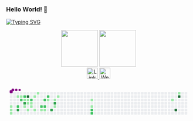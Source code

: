 ### Hello World! 👋

[![Typing SVG](https://readme-typing-svg.demolab.com/?lines=First+line+of+text;Second+line+of+text)](https://git.io/typing-svg)

<div id="header" align="center">
  <img src="https://media.giphy.com/media/v1.Y2lkPTc5MGI3NjExYjg0YTFjODM1NDBlMzc3OGFjOTgzZTlmYjQ2YWJlZTg0ODA3MDY1MSZjdD1z/HwBlFQZFcAoUcPHZdX/giphy.gif" width="100"/>
  <img src="https://media.giphy.com/media/M9gbBd9nbDrOTu1Mqx/giphy.gif" width="100"/>
  
  <div id="badges">
    <a href="https://linkedin.com/in/reza-asgharzadeh">
      <img src="https://img.shields.io/badge/LinkedIn-blue?style=for-the-badge&logo=linkedin&logoColor=white" alt="LinkedIn Badge" height="30px"/>
    </a>
    <a href="https://developersho.com">
      <img src="https://img.shields.io/badge/Website%3A-developersho.com-blueviolet" alt="Website" height="30px"/>
    </a>
  </div>  
</div>


<svg viewBox="-16 -32 880 192" width="880" height="192" xmlns="http://www.w3.org/2000/svg"><desc>Generated with https://github.com/Platane/snk</desc><style>@keyframes c0{15.31%{fill:var(--c1)}15.33%,to{fill:var(--ce)}}@keyframes c1{15.03%{fill:var(--c1)}15.05%,to{fill:var(--ce)}}@keyframes c2{14.75%{fill:var(--c1)}14.77%,to{fill:var(--ce)}}@keyframes c3{1.1%{fill:var(--c1)}1.12%,to{fill:var(--ce)}}@keyframes c4{53.19%{fill:var(--c2)}53.21%,to{fill:var(--ce)}}@keyframes c5{68.51%{fill:var(--c3)}68.53%,to{fill:var(--ce)}}@keyframes c6{1.38%{fill:var(--c1)}1.4%,to{fill:var(--ce)}}@keyframes c7{47.34%{fill:var(--c2)}47.36%,to{fill:var(--ce)}}@keyframes c8{46.79%{fill:var(--c2)}46.81%,to{fill:var(--ce)}}@keyframes c9{46.51%{fill:var(--c1)}46.53%,to{fill:var(--ce)}}@keyframes ca{67.4%{fill:var(--c3)}67.42%,to{fill:var(--ce)}}@keyframes cb{12.52%{fill:var(--c1)}12.54%,to{fill:var(--ce)}}@keyframes cc{70.46%{fill:var(--c4)}70.48%,to{fill:var(--ce)}}@keyframes cd{46.23%{fill:var(--c1)}46.25%,to{fill:var(--ce)}}@keyframes ce{4.73%{fill:var(--c1)}4.75%,to{fill:var(--ce)}}@keyframes cf{13.08%{fill:var(--c1)}13.1%,to{fill:var(--ce)}}@keyframes cg{48.18%{fill:var(--c2)}48.2%,to{fill:var(--ce)}}@keyframes ch{4.45%{fill:var(--c1)}4.47%,to{fill:var(--ce)}}@keyframes ci{5.28%{fill:var(--c1)}5.3%,to{fill:var(--ce)}}@keyframes cj{3.61%{fill:var(--c1)}3.63%,to{fill:var(--ce)}}@keyframes ck{5.84%{fill:var(--c1)}5.86%,to{fill:var(--ce)}}@keyframes cl{3.05%{fill:var(--c1)}3.07%,to{fill:var(--ce)}}@keyframes cm{51.24%{fill:var(--c2)}51.26%,to{fill:var(--ce)}}@keyframes cn{6.4%{fill:var(--c1)}6.42%,to{fill:var(--ce)}}@keyframes co{49.29%{fill:var(--c2)}49.31%,to{fill:var(--ce)}}@keyframes cp{50.96%{fill:var(--c2)}50.98%,to{fill:var(--ce)}}@keyframes cq{6.68%{fill:var(--c1)}6.7%,to{fill:var(--ce)}}@keyframes cr{49.85%{fill:var(--c2)}49.87%,to{fill:var(--ce)}}@keyframes cs{10.02%{fill:var(--c1)}10.04%,to{fill:var(--ce)}}@keyframes ct{64.06%{fill:var(--c3)}64.08%,to{fill:var(--ce)}}@keyframes cu{9.46%{fill:var(--c1)}9.48%,to{fill:var(--ce)}}@keyframes cv{64.89%{fill:var(--c3)}64.91%,to{fill:var(--ce)}}@keyframes cw{7.79%{fill:var(--c1)}7.81%,to{fill:var(--ce)}}@keyframes cx{8.9%{fill:var(--c1)}8.92%,to{fill:var(--ce)}}@keyframes cy{23.11%{fill:var(--c1)}23.13%,to{fill:var(--ce)}}@keyframes cz{23.67%{fill:var(--c1)}23.69%,to{fill:var(--ce)}}@keyframes c10{60.16%{fill:var(--c2)}60.18%,to{fill:var(--ce)}}@keyframes c11{60.44%{fill:var(--c2)}60.46%,to{fill:var(--ce)}}@keyframes c12{30.91%{fill:var(--c1)}30.93%,to{fill:var(--ce)}}@keyframes c13{84.39%{fill:var(--c4)}84.41%,to{fill:var(--ce)}}@keyframes c14{32.02%{fill:var(--c1)}32.04%,to{fill:var(--ce)}}@keyframes c15{83%{fill:var(--c4)}83.02%,to{fill:var(--ce)}}@keyframes u0{1.1%{transform:scale(0,1)}1.12%,1.38%{transform:scale(.04,1)}1.4%,3.05%{transform:scale(.08,1)}3.07%,3.61%{transform:scale(.12,1)}3.63%,4.45%{transform:scale(.16,1)}4.47%,4.73%{transform:scale(.2,1)}4.75%,5.28%{transform:scale(.24,1)}5.3%,5.84%{transform:scale(.28,1)}5.86%,6.4%{transform:scale(.32,1)}6.42%,6.68%{transform:scale(.36,1)}6.7%,7.79%{transform:scale(.4,1)}7.81%,8.9%{transform:scale(.44,1)}8.92%,9.46%{transform:scale(.48,1)}10.02%,9.48%{transform:scale(.52,1)}10.04%,12.52%{transform:scale(.56,1)}12.54%,13.08%{transform:scale(.6,1)}13.1%,14.75%{transform:scale(.64,1)}14.77%,15.03%{transform:scale(.68,1)}15.05%,15.31%{transform:scale(.72,1)}15.33%,23.11%{transform:scale(.76,1)}23.13%,23.67%{transform:scale(.8,1)}23.69%,30.91%{transform:scale(.84,1)}30.93%,32.02%{transform:scale(.88,1)}32.04%,46.23%{transform:scale(.92,1)}46.25%,46.51%{transform:scale(.96,1)}46.53%,to{transform:scale(1,1)}}@keyframes u1{46.79%{transform:scale(0,1)}46.81%,47.34%{transform:scale(.1,1)}47.36%,48.18%{transform:scale(.2,1)}48.2%,49.29%{transform:scale(.3,1)}49.31%,49.85%{transform:scale(.4,1)}49.87%,50.96%{transform:scale(.5,1)}50.98%,51.24%{transform:scale(.6,1)}51.26%,53.19%{transform:scale(.7,1)}53.21%,60.16%{transform:scale(.8,1)}60.18%,60.44%{transform:scale(.9,1)}60.46%,to{transform:scale(1,1)}}@keyframes u2{64.06%{transform:scale(0,1)}64.08%,64.89%{transform:scale(.25,1)}64.91%,67.4%{transform:scale(.5,1)}67.42%,68.51%{transform:scale(.75,1)}68.53%,to{transform:scale(1,1)}}@keyframes u3{70.46%{transform:scale(0,1)}70.48%,83%{transform:scale(.33,1)}83.02%,84.39%{transform:scale(.67,1)}84.41%,to{transform:scale(1,1)}}@keyframes s0{0%,99.72%{transform:translate(0,-16px)}.28%{transform:translate(0,0)}.84%{transform:translate(32px,0)}1.11%{transform:translate(32px,16px)}1.39%,47.08%{transform:translate(48px,16px)}1.67%{transform:translate(48px,0)}3.06%{transform:translate(128px,0)}3.34%{transform:translate(128px,16px)}3.62%{transform:translate(112px,16px)}4.18%,96.66%{transform:translate(112px,48px)}11.98%,4.74%,45.96%{transform:translate(80px,48px)}12.26%,5.01%{transform:translate(80px,64px)}5.57%{transform:translate(112px,64px)}5.85%{transform:translate(112px,80px)}6.96%{transform:translate(176px,80px)}7.24%{transform:translate(176px,64px)}8.08%{transform:translate(224px,64px)}8.91%{transform:translate(224px,16px)}9.19%{transform:translate(208px,16px)}9.47%{transform:translate(208px,32px)}10.03%,49.58%{transform:translate(176px,32px)}10.31%{transform:translate(176px,48px)}12.53%{transform:translate(64px,64px)}12.81%{transform:translate(64px,80px)}13.09%,69.36%{transform:translate(80px,80px)}13.37%{transform:translate(80px,96px)}14.76%{transform:translate(0,96px)}15.32%{transform:translate(0,64px)}15.6%{transform:translate(16px,64px)}15.88%{transform:translate(16px,48px)}16.43%,53.76%{transform:translate(48px,48px)}16.71%,54.04%{transform:translate(48px,64px)}18.11%,96.1%{transform:translate(128px,64px)}18.38%,96.38%{transform:translate(128px,48px)}19.5%,44.01%{transform:translate(192px,48px)}19.78%,43.73%{transform:translate(192px,32px)}23.12%{transform:translate(384px,32px)}23.68%,59.89%{transform:translate(384px,64px)}30.36%{transform:translate(768px,64px)}30.92%{transform:translate(768px,32px)}31.2%,33.43%,83.57%{transform:translate(784px,32px)}31.75%{transform:translate(784px,0)}32.03%{transform:translate(800px,0)}32.31%{transform:translate(800px,-16px)}32.59%{transform:translate(784px,-16px)}46.24%{transform:translate(80px,32px)}46.52%{transform:translate(64px,32px)}46.8%{transform:translate(64px,16px)}47.35%{transform:translate(48px,32px)}49.86%{transform:translate(176px,16px)}50.14%{transform:translate(160px,16px)}50.97%,95.54%{transform:translate(160px,64px)}53.2%{transform:translate(32px,64px)}53.48%,67.97%{transform:translate(32px,48px)}60.45%{transform:translate(384px,96px)}60.72%{transform:translate(368px,96px)}61%{transform:translate(368px,80px)}64.07%{transform:translate(192px,80px)}64.35%{transform:translate(192px,64px)}64.62%{transform:translate(208px,64px)}64.9%{transform:translate(208px,48px)}68.52%{transform:translate(32px,80px)}70.47%{transform:translate(80px,16px)}83.01%{transform:translate(800px,16px)}83.29%{transform:translate(800px,32px)}84.4%{transform:translate(784px,80px)}95.26%{transform:translate(160px,80px)}96.94%{transform:translate(112px,32px)}97.21%{transform:translate(96px,32px)}98.05%{transform:translate(96px,-16px)}}@keyframes s1{0%,99.72%{transform:translate(16px,-16px)}.28%{transform:translate(0,-16px)}.56%{transform:translate(0,0)}1.11%{transform:translate(32px,0)}1.39%{transform:translate(32px,16px)}1.67%,47.35%{transform:translate(48px,16px)}1.95%{transform:translate(48px,0)}3.34%{transform:translate(128px,0)}3.62%{transform:translate(128px,16px)}3.9%{transform:translate(112px,16px)}4.46%,96.94%{transform:translate(112px,48px)}12.26%,46.24%,5.01%{transform:translate(80px,48px)}12.53%,5.29%{transform:translate(80px,64px)}5.85%{transform:translate(112px,64px)}6.13%{transform:translate(112px,80px)}7.24%{transform:translate(176px,80px)}7.52%{transform:translate(176px,64px)}8.36%{transform:translate(224px,64px)}9.19%{transform:translate(224px,16px)}9.47%{transform:translate(208px,16px)}9.75%{transform:translate(208px,32px)}10.31%,49.86%{transform:translate(176px,32px)}10.58%{transform:translate(176px,48px)}12.81%{transform:translate(64px,64px)}13.09%{transform:translate(64px,80px)}13.37%,69.64%{transform:translate(80px,80px)}13.65%{transform:translate(80px,96px)}15.04%{transform:translate(0,96px)}15.6%{transform:translate(0,64px)}15.88%{transform:translate(16px,64px)}16.16%{transform:translate(16px,48px)}16.71%,54.04%{transform:translate(48px,48px)}16.99%,54.32%{transform:translate(48px,64px)}18.38%,96.38%{transform:translate(128px,64px)}18.66%,96.66%{transform:translate(128px,48px)}19.78%,44.29%{transform:translate(192px,48px)}20.06%,44.01%{transform:translate(192px,32px)}23.4%{transform:translate(384px,32px)}23.96%,60.17%{transform:translate(384px,64px)}30.64%{transform:translate(768px,64px)}31.2%{transform:translate(768px,32px)}31.48%,33.7%,83.84%{transform:translate(784px,32px)}32.03%{transform:translate(784px,0)}32.31%{transform:translate(800px,0)}32.59%{transform:translate(800px,-16px)}32.87%{transform:translate(784px,-16px)}46.52%{transform:translate(80px,32px)}46.8%{transform:translate(64px,32px)}47.08%{transform:translate(64px,16px)}47.63%{transform:translate(48px,32px)}50.14%{transform:translate(176px,16px)}50.42%{transform:translate(160px,16px)}51.25%,95.82%{transform:translate(160px,64px)}53.48%{transform:translate(32px,64px)}53.76%,68.25%{transform:translate(32px,48px)}60.72%{transform:translate(384px,96px)}61%{transform:translate(368px,96px)}61.28%{transform:translate(368px,80px)}64.35%{transform:translate(192px,80px)}64.62%{transform:translate(192px,64px)}64.9%{transform:translate(208px,64px)}65.18%{transform:translate(208px,48px)}68.8%{transform:translate(32px,80px)}70.75%{transform:translate(80px,16px)}83.29%{transform:translate(800px,16px)}83.57%{transform:translate(800px,32px)}84.68%{transform:translate(784px,80px)}95.54%{transform:translate(160px,80px)}97.21%{transform:translate(112px,32px)}97.49%{transform:translate(96px,32px)}98.33%{transform:translate(96px,-16px)}}@keyframes s2{0%,99.72%{transform:translate(32px,-16px)}.56%{transform:translate(0,-16px)}.84%{transform:translate(0,0)}1.39%{transform:translate(32px,0)}1.67%{transform:translate(32px,16px)}1.95%,47.63%{transform:translate(48px,16px)}2.23%{transform:translate(48px,0)}3.62%{transform:translate(128px,0)}3.9%{transform:translate(128px,16px)}4.18%{transform:translate(112px,16px)}4.74%,97.21%{transform:translate(112px,48px)}12.53%,46.52%,5.29%{transform:translate(80px,48px)}12.81%,5.57%{transform:translate(80px,64px)}6.13%{transform:translate(112px,64px)}6.41%{transform:translate(112px,80px)}7.52%{transform:translate(176px,80px)}7.8%{transform:translate(176px,64px)}8.64%{transform:translate(224px,64px)}9.47%{transform:translate(224px,16px)}9.75%{transform:translate(208px,16px)}10.03%{transform:translate(208px,32px)}10.58%,50.14%{transform:translate(176px,32px)}10.86%{transform:translate(176px,48px)}13.09%{transform:translate(64px,64px)}13.37%{transform:translate(64px,80px)}13.65%,69.92%{transform:translate(80px,80px)}13.93%{transform:translate(80px,96px)}15.32%{transform:translate(0,96px)}15.88%{transform:translate(0,64px)}16.16%{transform:translate(16px,64px)}16.43%{transform:translate(16px,48px)}16.99%,54.32%{transform:translate(48px,48px)}17.27%,54.6%{transform:translate(48px,64px)}18.66%,96.66%{transform:translate(128px,64px)}18.94%,96.94%{transform:translate(128px,48px)}20.06%,44.57%{transform:translate(192px,48px)}20.33%,44.29%{transform:translate(192px,32px)}23.68%{transform:translate(384px,32px)}24.23%,60.45%{transform:translate(384px,64px)}30.92%{transform:translate(768px,64px)}31.48%{transform:translate(768px,32px)}31.75%,33.98%,84.12%{transform:translate(784px,32px)}32.31%{transform:translate(784px,0)}32.59%{transform:translate(800px,0)}32.87%{transform:translate(800px,-16px)}33.15%{transform:translate(784px,-16px)}46.8%{transform:translate(80px,32px)}47.08%{transform:translate(64px,32px)}47.35%{transform:translate(64px,16px)}47.91%{transform:translate(48px,32px)}50.42%{transform:translate(176px,16px)}50.7%{transform:translate(160px,16px)}51.53%,96.1%{transform:translate(160px,64px)}53.76%{transform:translate(32px,64px)}54.04%,68.52%{transform:translate(32px,48px)}61%{transform:translate(384px,96px)}61.28%{transform:translate(368px,96px)}61.56%{transform:translate(368px,80px)}64.62%{transform:translate(192px,80px)}64.9%{transform:translate(192px,64px)}65.18%{transform:translate(208px,64px)}65.46%{transform:translate(208px,48px)}69.08%{transform:translate(32px,80px)}71.03%{transform:translate(80px,16px)}83.57%{transform:translate(800px,16px)}83.84%{transform:translate(800px,32px)}84.96%{transform:translate(784px,80px)}95.82%{transform:translate(160px,80px)}97.49%{transform:translate(112px,32px)}97.77%{transform:translate(96px,32px)}98.61%{transform:translate(96px,-16px)}}@keyframes s3{0%,99.72%{transform:translate(48px,-16px)}.84%{transform:translate(0,-16px)}1.11%{transform:translate(0,0)}1.67%{transform:translate(32px,0)}1.95%{transform:translate(32px,16px)}2.23%,47.91%{transform:translate(48px,16px)}2.51%{transform:translate(48px,0)}3.9%{transform:translate(128px,0)}4.18%{transform:translate(128px,16px)}4.46%{transform:translate(112px,16px)}5.01%,97.49%{transform:translate(112px,48px)}12.81%,46.8%,5.57%{transform:translate(80px,48px)}13.09%,5.85%{transform:translate(80px,64px)}6.41%{transform:translate(112px,64px)}6.69%{transform:translate(112px,80px)}7.8%{transform:translate(176px,80px)}8.08%{transform:translate(176px,64px)}8.91%{transform:translate(224px,64px)}9.75%{transform:translate(224px,16px)}10.03%{transform:translate(208px,16px)}10.31%{transform:translate(208px,32px)}10.86%,50.42%{transform:translate(176px,32px)}11.14%{transform:translate(176px,48px)}13.37%{transform:translate(64px,64px)}13.65%{transform:translate(64px,80px)}13.93%,70.19%{transform:translate(80px,80px)}14.21%{transform:translate(80px,96px)}15.6%{transform:translate(0,96px)}16.16%{transform:translate(0,64px)}16.43%{transform:translate(16px,64px)}16.71%{transform:translate(16px,48px)}17.27%,54.6%{transform:translate(48px,48px)}17.55%,54.87%{transform:translate(48px,64px)}18.94%,96.94%{transform:translate(128px,64px)}19.22%,97.21%{transform:translate(128px,48px)}20.33%,44.85%{transform:translate(192px,48px)}20.61%,44.57%{transform:translate(192px,32px)}23.96%{transform:translate(384px,32px)}24.51%,60.72%{transform:translate(384px,64px)}31.2%{transform:translate(768px,64px)}31.75%{transform:translate(768px,32px)}32.03%,34.26%,84.4%{transform:translate(784px,32px)}32.59%{transform:translate(784px,0)}32.87%{transform:translate(800px,0)}33.15%{transform:translate(800px,-16px)}33.43%{transform:translate(784px,-16px)}47.08%{transform:translate(80px,32px)}47.35%{transform:translate(64px,32px)}47.63%{transform:translate(64px,16px)}48.19%{transform:translate(48px,32px)}50.7%{transform:translate(176px,16px)}50.97%{transform:translate(160px,16px)}51.81%,96.38%{transform:translate(160px,64px)}54.04%{transform:translate(32px,64px)}54.32%,68.8%{transform:translate(32px,48px)}61.28%{transform:translate(384px,96px)}61.56%{transform:translate(368px,96px)}61.84%{transform:translate(368px,80px)}64.9%{transform:translate(192px,80px)}65.18%{transform:translate(192px,64px)}65.46%{transform:translate(208px,64px)}65.74%{transform:translate(208px,48px)}69.36%{transform:translate(32px,80px)}71.31%{transform:translate(80px,16px)}83.84%{transform:translate(800px,16px)}84.12%{transform:translate(800px,32px)}85.24%{transform:translate(784px,80px)}96.1%{transform:translate(160px,80px)}97.77%{transform:translate(112px,32px)}98.05%{transform:translate(96px,32px)}98.89%{transform:translate(96px,-16px)}}:root{--cb:#1b1f230a;--cs:purple;--ce:#ebedf0;--c0:#ebedf0;--c1:#9be9a8;--c2:#40c463;--c3:#30a14e;--c4:#216e39}@media (prefers-color-scheme:dark){:root{--cb:#1b1f230a;--cs:purple;--ce:#161b22;--c1:#01311f;--c2:#034525;--c3:#0f6d31;--c4:#00c647}}.c{shape-rendering:geometricPrecision;fill:var(--ce);stroke-width:1px;stroke:var(--cb);animation:none 35900ms linear infinite}.c.c0{fill:var(--c1);animation-name:c0}.c.c1,.c.c2,.c.c3{fill:var(--c1);animation-name:c1}.c.c2,.c.c3{animation-name:c2}.c.c3{animation-name:c3}.c.c4{fill:var(--c2);animation-name:c4}.c.c5{fill:var(--c3);animation-name:c5}.c.c6{fill:var(--c1);animation-name:c6}.c.c7,.c.c8{fill:var(--c2);animation-name:c7}.c.c8{animation-name:c8}.c.c9{fill:var(--c1);animation-name:c9}.c.ca{fill:var(--c3);animation-name:ca}.c.cb{fill:var(--c1);animation-name:cb}.c.cc{fill:var(--c4);animation-name:cc}.c.cd,.c.ce,.c.cf{fill:var(--c1);animation-name:cd}.c.ce,.c.cf{animation-name:ce}.c.cf{animation-name:cf}.c.cg{fill:var(--c2);animation-name:cg}.c.ch,.c.ci{fill:var(--c1);animation-name:ch}.c.ci{animation-name:ci}.c.cj,.c.ck,.c.cl{fill:var(--c1);animation-name:cj}.c.ck,.c.cl{animation-name:ck}.c.cl{animation-name:cl}.c.cm{fill:var(--c2);animation-name:cm}.c.cn{fill:var(--c1);animation-name:cn}.c.co,.c.cp{fill:var(--c2);animation-name:co}.c.cp{animation-name:cp}.c.cq{fill:var(--c1);animation-name:cq}.c.cr{fill:var(--c2);animation-name:cr}.c.cs{fill:var(--c1);animation-name:cs}.c.ct{fill:var(--c3);animation-name:ct}.c.cu{fill:var(--c1);animation-name:cu}.c.cv{fill:var(--c3);animation-name:cv}.c.cw{fill:var(--c1);animation-name:cw}.c.cx,.c.cy,.c.cz{fill:var(--c1);animation-name:cx}.c.cy,.c.cz{animation-name:cy}.c.cz{animation-name:cz}.c.c10,.c.c11{fill:var(--c2);animation-name:c10}.c.c11{animation-name:c11}.c.c12{fill:var(--c1);animation-name:c12}.c.c13{fill:var(--c4);animation-name:c13}.c.c14{fill:var(--c1);animation-name:c14}.c.c15{fill:var(--c4);animation-name:c15}.s,.u{animation:none linear 35900ms infinite}.u,.u.u0{transform-origin:0 0}.u{transform:scale(0,1)}.u.u0{fill:var(--c1);animation-name:u0}.u.u1{fill:var(--c2);animation-name:u1;transform-origin:504.8px 0}.u.u2{fill:var(--c3);animation-name:u2;transform-origin:706.7px 0}.u.u3{fill:var(--c4);animation-name:u3;transform-origin:787.4px 0}.s{shape-rendering:geometricPrecision;fill:var(--cs)}.s.s0{transform:translate(0,-16px);animation-name:s0}.s.s1{transform:translate(16px,-16px);animation-name:s1}.s.s2{transform:translate(32px,-16px);animation-name:s2}.s.s3{transform:translate(48px,-16px);animation-name:s3}</style><rect class="c" x="2" y="2" rx="2" ry="2" width="12" height="12"/><rect class="c" x="2" y="18" rx="2" ry="2" width="12" height="12"/><rect class="c" x="2" y="34" rx="2" ry="2" width="12" height="12"/><rect class="c" x="2" y="50" rx="2" ry="2" width="12" height="12"/><rect class="c c0" x="2" y="66" rx="2" ry="2" width="12" height="12"/><rect class="c c1" x="2" y="82" rx="2" ry="2" width="12" height="12"/><rect class="c c2" x="2" y="98" rx="2" ry="2" width="12" height="12"/><rect class="c" x="18" y="2" rx="2" ry="2" width="12" height="12"/><rect class="c" x="18" y="18" rx="2" ry="2" width="12" height="12"/><rect class="c" x="18" y="34" rx="2" ry="2" width="12" height="12"/><rect class="c" x="18" y="50" rx="2" ry="2" width="12" height="12"/><rect class="c" x="18" y="66" rx="2" ry="2" width="12" height="12"/><rect class="c" x="18" y="82" rx="2" ry="2" width="12" height="12"/><rect class="c" x="18" y="98" rx="2" ry="2" width="12" height="12"/><rect class="c" x="34" y="2" rx="2" ry="2" width="12" height="12"/><rect class="c c3" x="34" y="18" rx="2" ry="2" width="12" height="12"/><rect class="c" x="34" y="34" rx="2" ry="2" width="12" height="12"/><rect class="c" x="34" y="50" rx="2" ry="2" width="12" height="12"/><rect class="c c4" x="34" y="66" rx="2" ry="2" width="12" height="12"/><rect class="c c5" x="34" y="82" rx="2" ry="2" width="12" height="12"/><rect class="c" x="34" y="98" rx="2" ry="2" width="12" height="12"/><rect class="c" x="50" y="2" rx="2" ry="2" width="12" height="12"/><rect class="c c6" x="50" y="18" rx="2" ry="2" width="12" height="12"/><rect class="c c7" x="50" y="34" rx="2" ry="2" width="12" height="12"/><rect class="c" x="50" y="50" rx="2" ry="2" width="12" height="12"/><rect class="c" x="50" y="66" rx="2" ry="2" width="12" height="12"/><rect class="c" x="50" y="82" rx="2" ry="2" width="12" height="12"/><rect class="c" x="50" y="98" rx="2" ry="2" width="12" height="12"/><rect class="c" x="66" y="2" rx="2" ry="2" width="12" height="12"/><rect class="c c8" x="66" y="18" rx="2" ry="2" width="12" height="12"/><rect class="c c9" x="66" y="34" rx="2" ry="2" width="12" height="12"/><rect class="c ca" x="66" y="50" rx="2" ry="2" width="12" height="12"/><rect class="c cb" x="66" y="66" rx="2" ry="2" width="12" height="12"/><rect class="c" x="66" y="82" rx="2" ry="2" width="12" height="12"/><rect class="c" x="66" y="98" rx="2" ry="2" width="12" height="12"/><rect class="c" x="82" y="2" rx="2" ry="2" width="12" height="12"/><rect class="c cc" x="82" y="18" rx="2" ry="2" width="12" height="12"/><rect class="c cd" x="82" y="34" rx="2" ry="2" width="12" height="12"/><rect class="c ce" x="82" y="50" rx="2" ry="2" width="12" height="12"/><rect class="c" x="82" y="66" rx="2" ry="2" width="12" height="12"/><rect class="c cf" x="82" y="82" rx="2" ry="2" width="12" height="12"/><rect class="c" x="82" y="98" rx="2" ry="2" width="12" height="12"/><rect class="c" x="98" y="2" rx="2" ry="2" width="12" height="12"/><rect class="c" x="98" y="18" rx="2" ry="2" width="12" height="12"/><rect class="c cg" x="98" y="34" rx="2" ry="2" width="12" height="12"/><rect class="c ch" x="98" y="50" rx="2" ry="2" width="12" height="12"/><rect class="c ci" x="98" y="66" rx="2" ry="2" width="12" height="12"/><rect class="c" x="98" y="82" rx="2" ry="2" width="12" height="12"/><rect class="c" x="98" y="98" rx="2" ry="2" width="12" height="12"/><rect class="c" x="114" y="2" rx="2" ry="2" width="12" height="12"/><rect class="c cj" x="114" y="18" rx="2" ry="2" width="12" height="12"/><rect class="c" x="114" y="34" rx="2" ry="2" width="12" height="12"/><rect class="c" x="114" y="50" rx="2" ry="2" width="12" height="12"/><rect class="c" x="114" y="66" rx="2" ry="2" width="12" height="12"/><rect class="c ck" x="114" y="82" rx="2" ry="2" width="12" height="12"/><rect class="c" x="114" y="98" rx="2" ry="2" width="12" height="12"/><rect class="c cl" x="130" y="2" rx="2" ry="2" width="12" height="12"/><rect class="c" x="130" y="18" rx="2" ry="2" width="12" height="12"/><rect class="c" x="130" y="34" rx="2" ry="2" width="12" height="12"/><rect class="c" x="130" y="50" rx="2" ry="2" width="12" height="12"/><rect class="c" x="130" y="66" rx="2" ry="2" width="12" height="12"/><rect class="c" x="130" y="82" rx="2" ry="2" width="12" height="12"/><rect class="c" x="130" y="98" rx="2" ry="2" width="12" height="12"/><rect class="c" x="146" y="2" rx="2" ry="2" width="12" height="12"/><rect class="c" x="146" y="18" rx="2" ry="2" width="12" height="12"/><rect class="c" x="146" y="34" rx="2" ry="2" width="12" height="12"/><rect class="c" x="146" y="50" rx="2" ry="2" width="12" height="12"/><rect class="c cm" x="146" y="66" rx="2" ry="2" width="12" height="12"/><rect class="c cn" x="146" y="82" rx="2" ry="2" width="12" height="12"/><rect class="c" x="146" y="98" rx="2" ry="2" width="12" height="12"/><rect class="c" x="162" y="2" rx="2" ry="2" width="12" height="12"/><rect class="c" x="162" y="18" rx="2" ry="2" width="12" height="12"/><rect class="c co" x="162" y="34" rx="2" ry="2" width="12" height="12"/><rect class="c" x="162" y="50" rx="2" ry="2" width="12" height="12"/><rect class="c cp" x="162" y="66" rx="2" ry="2" width="12" height="12"/><rect class="c cq" x="162" y="82" rx="2" ry="2" width="12" height="12"/><rect class="c" x="162" y="98" rx="2" ry="2" width="12" height="12"/><rect class="c" x="178" y="2" rx="2" ry="2" width="12" height="12"/><rect class="c cr" x="178" y="18" rx="2" ry="2" width="12" height="12"/><rect class="c cs" x="178" y="34" rx="2" ry="2" width="12" height="12"/><rect class="c" x="178" y="50" rx="2" ry="2" width="12" height="12"/><rect class="c" x="178" y="66" rx="2" ry="2" width="12" height="12"/><rect class="c" x="178" y="82" rx="2" ry="2" width="12" height="12"/><rect class="c" x="178" y="98" rx="2" ry="2" width="12" height="12"/><rect class="c" x="194" y="2" rx="2" ry="2" width="12" height="12"/><rect class="c" x="194" y="18" rx="2" ry="2" width="12" height="12"/><rect class="c" x="194" y="34" rx="2" ry="2" width="12" height="12"/><rect class="c" x="194" y="50" rx="2" ry="2" width="12" height="12"/><rect class="c" x="194" y="66" rx="2" ry="2" width="12" height="12"/><rect class="c ct" x="194" y="82" rx="2" ry="2" width="12" height="12"/><rect class="c" x="194" y="98" rx="2" ry="2" width="12" height="12"/><rect class="c" x="210" y="2" rx="2" ry="2" width="12" height="12"/><rect class="c" x="210" y="18" rx="2" ry="2" width="12" height="12"/><rect class="c cu" x="210" y="34" rx="2" ry="2" width="12" height="12"/><rect class="c cv" x="210" y="50" rx="2" ry="2" width="12" height="12"/><rect class="c cw" x="210" y="66" rx="2" ry="2" width="12" height="12"/><rect class="c" x="210" y="82" rx="2" ry="2" width="12" height="12"/><rect class="c" x="210" y="98" rx="2" ry="2" width="12" height="12"/><rect class="c" x="226" y="2" rx="2" ry="2" width="12" height="12"/><rect class="c cx" x="226" y="18" rx="2" ry="2" width="12" height="12"/><rect class="c" x="226" y="34" rx="2" ry="2" width="12" height="12"/><rect class="c" x="226" y="50" rx="2" ry="2" width="12" height="12"/><rect class="c" x="226" y="66" rx="2" ry="2" width="12" height="12"/><rect class="c" x="226" y="82" rx="2" ry="2" width="12" height="12"/><rect class="c" x="226" y="98" rx="2" ry="2" width="12" height="12"/><rect class="c" x="242" y="2" rx="2" ry="2" width="12" height="12"/><rect class="c" x="242" y="18" rx="2" ry="2" width="12" height="12"/><rect class="c" x="242" y="34" rx="2" ry="2" width="12" height="12"/><rect class="c" x="242" y="50" rx="2" ry="2" width="12" height="12"/><rect class="c" x="242" y="66" rx="2" ry="2" width="12" height="12"/><rect class="c" x="242" y="82" rx="2" ry="2" width="12" height="12"/><rect class="c" x="242" y="98" rx="2" ry="2" width="12" height="12"/><rect class="c" x="258" y="2" rx="2" ry="2" width="12" height="12"/><rect class="c" x="258" y="18" rx="2" ry="2" width="12" height="12"/><rect class="c" x="258" y="34" rx="2" ry="2" width="12" height="12"/><rect class="c" x="258" y="50" rx="2" ry="2" width="12" height="12"/><rect class="c" x="258" y="66" rx="2" ry="2" width="12" height="12"/><rect class="c" x="258" y="82" rx="2" ry="2" width="12" height="12"/><rect class="c" x="258" y="98" rx="2" ry="2" width="12" height="12"/><rect class="c" x="274" y="2" rx="2" ry="2" width="12" height="12"/><rect class="c" x="274" y="18" rx="2" ry="2" width="12" height="12"/><rect class="c" x="274" y="34" rx="2" ry="2" width="12" height="12"/><rect class="c" x="274" y="50" rx="2" ry="2" width="12" height="12"/><rect class="c" x="274" y="66" rx="2" ry="2" width="12" height="12"/><rect class="c" x="274" y="82" rx="2" ry="2" width="12" height="12"/><rect class="c" x="274" y="98" rx="2" ry="2" width="12" height="12"/><rect class="c" x="290" y="2" rx="2" ry="2" width="12" height="12"/><rect class="c" x="290" y="18" rx="2" ry="2" width="12" height="12"/><rect class="c" x="290" y="34" rx="2" ry="2" width="12" height="12"/><rect class="c" x="290" y="50" rx="2" ry="2" width="12" height="12"/><rect class="c" x="290" y="66" rx="2" ry="2" width="12" height="12"/><rect class="c" x="290" y="82" rx="2" ry="2" width="12" height="12"/><rect class="c" x="290" y="98" rx="2" ry="2" width="12" height="12"/><rect class="c" x="306" y="2" rx="2" ry="2" width="12" height="12"/><rect class="c" x="306" y="18" rx="2" ry="2" width="12" height="12"/><rect class="c" x="306" y="34" rx="2" ry="2" width="12" height="12"/><rect class="c" x="306" y="50" rx="2" ry="2" width="12" height="12"/><rect class="c" x="306" y="66" rx="2" ry="2" width="12" height="12"/><rect class="c" x="306" y="82" rx="2" ry="2" width="12" height="12"/><rect class="c" x="306" y="98" rx="2" ry="2" width="12" height="12"/><rect class="c" x="322" y="2" rx="2" ry="2" width="12" height="12"/><rect class="c" x="322" y="18" rx="2" ry="2" width="12" height="12"/><rect class="c" x="322" y="34" rx="2" ry="2" width="12" height="12"/><rect class="c" x="322" y="50" rx="2" ry="2" width="12" height="12"/><rect class="c" x="322" y="66" rx="2" ry="2" width="12" height="12"/><rect class="c" x="322" y="82" rx="2" ry="2" width="12" height="12"/><rect class="c" x="322" y="98" rx="2" ry="2" width="12" height="12"/><rect class="c" x="338" y="2" rx="2" ry="2" width="12" height="12"/><rect class="c" x="338" y="18" rx="2" ry="2" width="12" height="12"/><rect class="c" x="338" y="34" rx="2" ry="2" width="12" height="12"/><rect class="c" x="338" y="50" rx="2" ry="2" width="12" height="12"/><rect class="c" x="338" y="66" rx="2" ry="2" width="12" height="12"/><rect class="c" x="338" y="82" rx="2" ry="2" width="12" height="12"/><rect class="c" x="338" y="98" rx="2" ry="2" width="12" height="12"/><rect class="c" x="354" y="2" rx="2" ry="2" width="12" height="12"/><rect class="c" x="354" y="18" rx="2" ry="2" width="12" height="12"/><rect class="c" x="354" y="34" rx="2" ry="2" width="12" height="12"/><rect class="c" x="354" y="50" rx="2" ry="2" width="12" height="12"/><rect class="c" x="354" y="66" rx="2" ry="2" width="12" height="12"/><rect class="c" x="354" y="82" rx="2" ry="2" width="12" height="12"/><rect class="c" x="354" y="98" rx="2" ry="2" width="12" height="12"/><rect class="c" x="370" y="2" rx="2" ry="2" width="12" height="12"/><rect class="c" x="370" y="18" rx="2" ry="2" width="12" height="12"/><rect class="c" x="370" y="34" rx="2" ry="2" width="12" height="12"/><rect class="c" x="370" y="50" rx="2" ry="2" width="12" height="12"/><rect class="c" x="370" y="66" rx="2" ry="2" width="12" height="12"/><rect class="c" x="370" y="82" rx="2" ry="2" width="12" height="12"/><rect class="c" x="370" y="98" rx="2" ry="2" width="12" height="12"/><rect class="c" x="386" y="2" rx="2" ry="2" width="12" height="12"/><rect class="c" x="386" y="18" rx="2" ry="2" width="12" height="12"/><rect class="c cy" x="386" y="34" rx="2" ry="2" width="12" height="12"/><rect class="c" x="386" y="50" rx="2" ry="2" width="12" height="12"/><rect class="c cz" x="386" y="66" rx="2" ry="2" width="12" height="12"/><rect class="c c10" x="386" y="82" rx="2" ry="2" width="12" height="12"/><rect class="c c11" x="386" y="98" rx="2" ry="2" width="12" height="12"/><rect class="c" x="402" y="2" rx="2" ry="2" width="12" height="12"/><rect class="c" x="402" y="18" rx="2" ry="2" width="12" height="12"/><rect class="c" x="402" y="34" rx="2" ry="2" width="12" height="12"/><rect class="c" x="402" y="50" rx="2" ry="2" width="12" height="12"/><rect class="c" x="402" y="66" rx="2" ry="2" width="12" height="12"/><rect class="c" x="402" y="82" rx="2" ry="2" width="12" height="12"/><rect class="c" x="402" y="98" rx="2" ry="2" width="12" height="12"/><rect class="c" x="418" y="2" rx="2" ry="2" width="12" height="12"/><rect class="c" x="418" y="18" rx="2" ry="2" width="12" height="12"/><rect class="c" x="418" y="34" rx="2" ry="2" width="12" height="12"/><rect class="c" x="418" y="50" rx="2" ry="2" width="12" height="12"/><rect class="c" x="418" y="66" rx="2" ry="2" width="12" height="12"/><rect class="c" x="418" y="82" rx="2" ry="2" width="12" height="12"/><rect class="c" x="418" y="98" rx="2" ry="2" width="12" height="12"/><rect class="c" x="434" y="2" rx="2" ry="2" width="12" height="12"/><rect class="c" x="434" y="18" rx="2" ry="2" width="12" height="12"/><rect class="c" x="434" y="34" rx="2" ry="2" width="12" height="12"/><rect class="c" x="434" y="50" rx="2" ry="2" width="12" height="12"/><rect class="c" x="434" y="66" rx="2" ry="2" width="12" height="12"/><rect class="c" x="434" y="82" rx="2" ry="2" width="12" height="12"/><rect class="c" x="434" y="98" rx="2" ry="2" width="12" height="12"/><rect class="c" x="450" y="2" rx="2" ry="2" width="12" height="12"/><rect class="c" x="450" y="18" rx="2" ry="2" width="12" height="12"/><rect class="c" x="450" y="34" rx="2" ry="2" width="12" height="12"/><rect class="c" x="450" y="50" rx="2" ry="2" width="12" height="12"/><rect class="c" x="450" y="66" rx="2" ry="2" width="12" height="12"/><rect class="c" x="450" y="82" rx="2" ry="2" width="12" height="12"/><rect class="c" x="450" y="98" rx="2" ry="2" width="12" height="12"/><rect class="c" x="466" y="2" rx="2" ry="2" width="12" height="12"/><rect class="c" x="466" y="18" rx="2" ry="2" width="12" height="12"/><rect class="c" x="466" y="34" rx="2" ry="2" width="12" height="12"/><rect class="c" x="466" y="50" rx="2" ry="2" width="12" height="12"/><rect class="c" x="466" y="66" rx="2" ry="2" width="12" height="12"/><rect class="c" x="466" y="82" rx="2" ry="2" width="12" height="12"/><rect class="c" x="466" y="98" rx="2" ry="2" width="12" height="12"/><rect class="c" x="482" y="2" rx="2" ry="2" width="12" height="12"/><rect class="c" x="482" y="18" rx="2" ry="2" width="12" height="12"/><rect class="c" x="482" y="34" rx="2" ry="2" width="12" height="12"/><rect class="c" x="482" y="50" rx="2" ry="2" width="12" height="12"/><rect class="c" x="482" y="66" rx="2" ry="2" width="12" height="12"/><rect class="c" x="482" y="82" rx="2" ry="2" width="12" height="12"/><rect class="c" x="482" y="98" rx="2" ry="2" width="12" height="12"/><rect class="c" x="498" y="2" rx="2" ry="2" width="12" height="12"/><rect class="c" x="498" y="18" rx="2" ry="2" width="12" height="12"/><rect class="c" x="498" y="34" rx="2" ry="2" width="12" height="12"/><rect class="c" x="498" y="50" rx="2" ry="2" width="12" height="12"/><rect class="c" x="498" y="66" rx="2" ry="2" width="12" height="12"/><rect class="c" x="498" y="82" rx="2" ry="2" width="12" height="12"/><rect class="c" x="498" y="98" rx="2" ry="2" width="12" height="12"/><rect class="c" x="514" y="2" rx="2" ry="2" width="12" height="12"/><rect class="c" x="514" y="18" rx="2" ry="2" width="12" height="12"/><rect class="c" x="514" y="34" rx="2" ry="2" width="12" height="12"/><rect class="c" x="514" y="50" rx="2" ry="2" width="12" height="12"/><rect class="c" x="514" y="66" rx="2" ry="2" width="12" height="12"/><rect class="c" x="514" y="82" rx="2" ry="2" width="12" height="12"/><rect class="c" x="514" y="98" rx="2" ry="2" width="12" height="12"/><rect class="c" x="530" y="2" rx="2" ry="2" width="12" height="12"/><rect class="c" x="530" y="18" rx="2" ry="2" width="12" height="12"/><rect class="c" x="530" y="34" rx="2" ry="2" width="12" height="12"/><rect class="c" x="530" y="50" rx="2" ry="2" width="12" height="12"/><rect class="c" x="530" y="66" rx="2" ry="2" width="12" height="12"/><rect class="c" x="530" y="82" rx="2" ry="2" width="12" height="12"/><rect class="c" x="530" y="98" rx="2" ry="2" width="12" height="12"/><rect class="c" x="546" y="2" rx="2" ry="2" width="12" height="12"/><rect class="c" x="546" y="18" rx="2" ry="2" width="12" height="12"/><rect class="c" x="546" y="34" rx="2" ry="2" width="12" height="12"/><rect class="c" x="546" y="50" rx="2" ry="2" width="12" height="12"/><rect class="c" x="546" y="66" rx="2" ry="2" width="12" height="12"/><rect class="c" x="546" y="82" rx="2" ry="2" width="12" height="12"/><rect class="c" x="546" y="98" rx="2" ry="2" width="12" height="12"/><rect class="c" x="562" y="2" rx="2" ry="2" width="12" height="12"/><rect class="c" x="562" y="18" rx="2" ry="2" width="12" height="12"/><rect class="c" x="562" y="34" rx="2" ry="2" width="12" height="12"/><rect class="c" x="562" y="50" rx="2" ry="2" width="12" height="12"/><rect class="c" x="562" y="66" rx="2" ry="2" width="12" height="12"/><rect class="c" x="562" y="82" rx="2" ry="2" width="12" height="12"/><rect class="c" x="562" y="98" rx="2" ry="2" width="12" height="12"/><rect class="c" x="578" y="2" rx="2" ry="2" width="12" height="12"/><rect class="c" x="578" y="18" rx="2" ry="2" width="12" height="12"/><rect class="c" x="578" y="34" rx="2" ry="2" width="12" height="12"/><rect class="c" x="578" y="50" rx="2" ry="2" width="12" height="12"/><rect class="c" x="578" y="66" rx="2" ry="2" width="12" height="12"/><rect class="c" x="578" y="82" rx="2" ry="2" width="12" height="12"/><rect class="c" x="578" y="98" rx="2" ry="2" width="12" height="12"/><rect class="c" x="594" y="2" rx="2" ry="2" width="12" height="12"/><rect class="c" x="594" y="18" rx="2" ry="2" width="12" height="12"/><rect class="c" x="594" y="34" rx="2" ry="2" width="12" height="12"/><rect class="c" x="594" y="50" rx="2" ry="2" width="12" height="12"/><rect class="c" x="594" y="66" rx="2" ry="2" width="12" height="12"/><rect class="c" x="594" y="82" rx="2" ry="2" width="12" height="12"/><rect class="c" x="594" y="98" rx="2" ry="2" width="12" height="12"/><rect class="c" x="610" y="2" rx="2" ry="2" width="12" height="12"/><rect class="c" x="610" y="18" rx="2" ry="2" width="12" height="12"/><rect class="c" x="610" y="34" rx="2" ry="2" width="12" height="12"/><rect class="c" x="610" y="50" rx="2" ry="2" width="12" height="12"/><rect class="c" x="610" y="66" rx="2" ry="2" width="12" height="12"/><rect class="c" x="610" y="82" rx="2" ry="2" width="12" height="12"/><rect class="c" x="610" y="98" rx="2" ry="2" width="12" height="12"/><rect class="c" x="626" y="2" rx="2" ry="2" width="12" height="12"/><rect class="c" x="626" y="18" rx="2" ry="2" width="12" height="12"/><rect class="c" x="626" y="34" rx="2" ry="2" width="12" height="12"/><rect class="c" x="626" y="50" rx="2" ry="2" width="12" height="12"/><rect class="c" x="626" y="66" rx="2" ry="2" width="12" height="12"/><rect class="c" x="626" y="82" rx="2" ry="2" width="12" height="12"/><rect class="c" x="626" y="98" rx="2" ry="2" width="12" height="12"/><rect class="c" x="642" y="2" rx="2" ry="2" width="12" height="12"/><rect class="c" x="642" y="18" rx="2" ry="2" width="12" height="12"/><rect class="c" x="642" y="34" rx="2" ry="2" width="12" height="12"/><rect class="c" x="642" y="50" rx="2" ry="2" width="12" height="12"/><rect class="c" x="642" y="66" rx="2" ry="2" width="12" height="12"/><rect class="c" x="642" y="82" rx="2" ry="2" width="12" height="12"/><rect class="c" x="642" y="98" rx="2" ry="2" width="12" height="12"/><rect class="c" x="658" y="2" rx="2" ry="2" width="12" height="12"/><rect class="c" x="658" y="18" rx="2" ry="2" width="12" height="12"/><rect class="c" x="658" y="34" rx="2" ry="2" width="12" height="12"/><rect class="c" x="658" y="50" rx="2" ry="2" width="12" height="12"/><rect class="c" x="658" y="66" rx="2" ry="2" width="12" height="12"/><rect class="c" x="658" y="82" rx="2" ry="2" width="12" height="12"/><rect class="c" x="658" y="98" rx="2" ry="2" width="12" height="12"/><rect class="c" x="674" y="2" rx="2" ry="2" width="12" height="12"/><rect class="c" x="674" y="18" rx="2" ry="2" width="12" height="12"/><rect class="c" x="674" y="34" rx="2" ry="2" width="12" height="12"/><rect class="c" x="674" y="50" rx="2" ry="2" width="12" height="12"/><rect class="c" x="674" y="66" rx="2" ry="2" width="12" height="12"/><rect class="c" x="674" y="82" rx="2" ry="2" width="12" height="12"/><rect class="c" x="674" y="98" rx="2" ry="2" width="12" height="12"/><rect class="c" x="690" y="2" rx="2" ry="2" width="12" height="12"/><rect class="c" x="690" y="18" rx="2" ry="2" width="12" height="12"/><rect class="c" x="690" y="34" rx="2" ry="2" width="12" height="12"/><rect class="c" x="690" y="50" rx="2" ry="2" width="12" height="12"/><rect class="c" x="690" y="66" rx="2" ry="2" width="12" height="12"/><rect class="c" x="690" y="82" rx="2" ry="2" width="12" height="12"/><rect class="c" x="690" y="98" rx="2" ry="2" width="12" height="12"/><rect class="c" x="706" y="2" rx="2" ry="2" width="12" height="12"/><rect class="c" x="706" y="18" rx="2" ry="2" width="12" height="12"/><rect class="c" x="706" y="34" rx="2" ry="2" width="12" height="12"/><rect class="c" x="706" y="50" rx="2" ry="2" width="12" height="12"/><rect class="c" x="706" y="66" rx="2" ry="2" width="12" height="12"/><rect class="c" x="706" y="82" rx="2" ry="2" width="12" height="12"/><rect class="c" x="706" y="98" rx="2" ry="2" width="12" height="12"/><rect class="c" x="722" y="2" rx="2" ry="2" width="12" height="12"/><rect class="c" x="722" y="18" rx="2" ry="2" width="12" height="12"/><rect class="c" x="722" y="34" rx="2" ry="2" width="12" height="12"/><rect class="c" x="722" y="50" rx="2" ry="2" width="12" height="12"/><rect class="c" x="722" y="66" rx="2" ry="2" width="12" height="12"/><rect class="c" x="722" y="82" rx="2" ry="2" width="12" height="12"/><rect class="c" x="722" y="98" rx="2" ry="2" width="12" height="12"/><rect class="c" x="738" y="2" rx="2" ry="2" width="12" height="12"/><rect class="c" x="738" y="18" rx="2" ry="2" width="12" height="12"/><rect class="c" x="738" y="34" rx="2" ry="2" width="12" height="12"/><rect class="c" x="738" y="50" rx="2" ry="2" width="12" height="12"/><rect class="c" x="738" y="66" rx="2" ry="2" width="12" height="12"/><rect class="c" x="738" y="82" rx="2" ry="2" width="12" height="12"/><rect class="c" x="738" y="98" rx="2" ry="2" width="12" height="12"/><rect class="c" x="754" y="2" rx="2" ry="2" width="12" height="12"/><rect class="c" x="754" y="18" rx="2" ry="2" width="12" height="12"/><rect class="c" x="754" y="34" rx="2" ry="2" width="12" height="12"/><rect class="c" x="754" y="50" rx="2" ry="2" width="12" height="12"/><rect class="c" x="754" y="66" rx="2" ry="2" width="12" height="12"/><rect class="c" x="754" y="82" rx="2" ry="2" width="12" height="12"/><rect class="c" x="754" y="98" rx="2" ry="2" width="12" height="12"/><rect class="c" x="770" y="2" rx="2" ry="2" width="12" height="12"/><rect class="c" x="770" y="18" rx="2" ry="2" width="12" height="12"/><rect class="c c12" x="770" y="34" rx="2" ry="2" width="12" height="12"/><rect class="c" x="770" y="50" rx="2" ry="2" width="12" height="12"/><rect class="c" x="770" y="66" rx="2" ry="2" width="12" height="12"/><rect class="c" x="770" y="82" rx="2" ry="2" width="12" height="12"/><rect class="c" x="770" y="98" rx="2" ry="2" width="12" height="12"/><rect class="c" x="786" y="2" rx="2" ry="2" width="12" height="12"/><rect class="c" x="786" y="18" rx="2" ry="2" width="12" height="12"/><rect class="c" x="786" y="34" rx="2" ry="2" width="12" height="12"/><rect class="c" x="786" y="50" rx="2" ry="2" width="12" height="12"/><rect class="c" x="786" y="66" rx="2" ry="2" width="12" height="12"/><rect class="c c13" x="786" y="82" rx="2" ry="2" width="12" height="12"/><rect class="c" x="786" y="98" rx="2" ry="2" width="12" height="12"/><rect class="c c14" x="802" y="2" rx="2" ry="2" width="12" height="12"/><rect class="c c15" x="802" y="18" rx="2" ry="2" width="12" height="12"/><rect class="c" x="802" y="34" rx="2" ry="2" width="12" height="12"/><rect class="c" x="802" y="50" rx="2" ry="2" width="12" height="12"/><rect class="c" x="802" y="66" rx="2" ry="2" width="12" height="12"/><rect class="c" x="802" y="82" rx="2" ry="2" width="12" height="12"/><rect class="c" x="802" y="98" rx="2" ry="2" width="12" height="12"/><rect class="c" x="818" y="2" rx="2" ry="2" width="12" height="12"/><rect class="c" x="818" y="18" rx="2" ry="2" width="12" height="12"/><rect class="c" x="818" y="34" rx="2" ry="2" width="12" height="12"/><rect class="c" x="818" y="50" rx="2" ry="2" width="12" height="12"/><rect class="c" x="818" y="66" rx="2" ry="2" width="12" height="12"/><rect class="c" x="818" y="82" rx="2" ry="2" width="12" height="12"/><rect class="c" x="818" y="98" rx="2" ry="2" width="12" height="12"/><rect class="c" x="834" y="2" rx="2" ry="2" width="12" height="12"/><rect class="c" x="834" y="18" rx="2" ry="2" width="12" height="12"/><rect class="c" x="834" y="34" rx="2" ry="2" width="12" height="12"/><rect class="c" x="834" y="50" rx="2" ry="2" width="12" height="12"/><rect class="c" x="834" y="66" rx="2" ry="2" width="12" height="12"/><rect class="c" x="834" y="82" rx="2" ry="2" width="12" height="12"/><rect class="c" x="834" y="98" rx="2" ry="2" width="12" height="12"/><rect class="u u0" height="12" width="505.4" x="0.0" y="144"/><rect class="u u1" height="12" width="202.5" x="504.8" y="144"/><rect class="u u2" height="12" width="81.4" x="706.7" y="144"/><rect class="u u3" height="12" width="61.2" x="787.4" y="144"/><rect class="s s0" x="0.8" y="0.8" width="14.4" height="14.4" rx="4.5" ry="4.5"/><rect class="s s1" x="1.8" y="1.8" width="12.3" height="12.3" rx="4.1" ry="4.1"/><rect class="s s2" x="2.6" y="2.6" width="10.8" height="10.8" rx="3.6" ry="3.6"/><rect class="s s3" x="3.0" y="3.0" width="9.9" height="9.9" rx="3.3" ry="3.3"/></svg>
